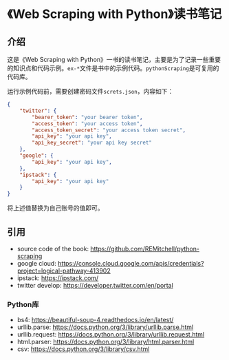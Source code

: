 # 《Web Scraping with Python》读书笔记

## 介绍

这是《Web Scraping with Python》一书的读书笔记，主要是为了记录一些重要的知识点和代码示例。`ex-*`文件是书中的示例代码。`pythonScraping`是可复用的代码库。

运行示例代码前，需要创建密码文件`screts.json`，内容如下：

```json
{
    "twitter": {
        "bearer_token": "your bearer token",
        "access_token": "your access token",
        "access_token_secret": "your access token secret",
        "api_key": "your api key",
        "api_key_secret": "your api key secret"
    },
    "google": {
        "api_key": "your api key",
    },
    "ipstack": {
        "api_key": "your api key"
    }
}
```

将上述值替换为自己账号的值即可。

## 引用

- source code of the book: <https://github.com/REMitchell/python-scraping>
- google cloud: <https://console.cloud.google.com/apis/credentials?project=logical-pathway-413902>
- ipstack: <https://ipstack.com/>
- twitter develop: <https://developer.twitter.com/en/portal>

### Python库

- bs4: <https://beautiful-soup-4.readthedocs.io/en/latest/>
- urllib.parse: <https://docs.python.org/3/library/urllib.parse.html>
- urllib.request: <https://docs.python.org/3/library/urllib.request.html>
- html.parser: <https://docs.python.org/3/library/html.parser.html>
- csv: <https://docs.python.org/3/library/csv.html>